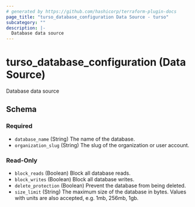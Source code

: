 ```yaml
---
# generated by https://github.com/hashicorp/terraform-plugin-docs
page_title: "turso_database_configuration Data Source - turso"
subcategory: ""
description: |-
  Database data source
---
```


# turso_database_configuration (Data Source)

Database data source



<!-- schema generated by tfplugindocs -->
## Schema

### Required

- `database_name` (String) The name of the database.
- `organization_slug` (String) The slug of the organization or user account.

### Read-Only

- `block_reads` (Boolean) Block all database reads.
- `block_writes` (Boolean) Block all database writes.
- `delete_protection` (Boolean) Prevent the database from being deleted.
- `size_limit` (String) The maximum size of the database in bytes. Values with units are also accepted, e.g. 1mb, 256mb, 1gb.
